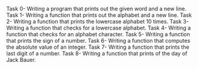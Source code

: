 Task 0- Writing a program that prints out the given word and a new line.
Task 1- Writing a function that prints out the alphabet and a new line.
Task 2- Writing a function that prints the lowercase alphabet 10 times.
Task 3- Writing a function that checks for a lowercase alphabet.
Task 4- Writing a function that checks for an alphabet character.
Task 5- Writing a function that prints the sign of a number.
Task 6- Writing a function that computes the absolute value of an integer.
Task 7- Writing a function that prints the last digit of a number.
Task 8- Writing a function that prints of the day of Jack Bauer.
